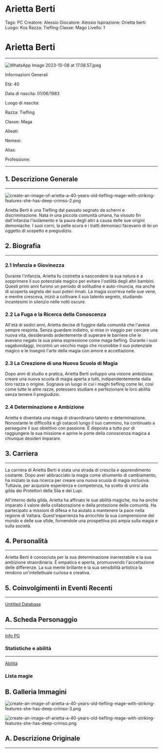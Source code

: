 # Arietta Berti

Tags: PC
Creatore: Alessio
Giocatore: Alessio
Ispirazione: Orietta berti
Luogo: Kos
Razza: Tiefling
Classe: Mago
Livello: 1

# Arietta Berti

---

![WhatsApp Image 2023-10-08 at 17.08.57.jpeg](Arietta%20Berti%20adce52afef5f46068374483fcdda54c9/WhatsApp_Image_2023-10-08_at_17.08.57.jpeg)

Informazioni Generali

Età: 40 

Data di nascita: 01/06/1983

Luogo di nascita:

Razza: Tiefling

Classe: Maga

Alleati:

Nemesi:

Alias:

Professione: 

---

## 1. Descrizione Generale

---

![create-an-image-of-arietta-a-40-years-old-tiefling-mage-with-striking-features-she-has-deep-crimso-2.png](Arietta%20Berti%20adce52afef5f46068374483fcdda54c9/create-an-image-of-arietta-a-40-years-old-tiefling-mage-with-striking-features-she-has-deep-crimso-2.png)

Arietta Berti è una Tiefling dal passato segnato da scherni e discriminazione. Nata in una piccola comunità umana, ha vissuto fin dall'infanzia l'isolamento e la paura degli altri a causa delle sue origini demoniache. I suoi corni, la pelle scura e i tratti demoniaci facevano di lei un oggetto di sospetto e pregiudizio.

## 2. Biografia

---

### 2.1 **Infanzia e Giovinezza**

Durante l'infanzia, Arietta fu costretta a nascondere la sua natura e a sopprimere il suo potenziale magico per evitare l'ostilità degli altri bambini. Questi primi anni furono un periodo di solitudine e auto-rinuncia, ma anche di scoperta segreta dei suoi poteri innati. La magia scorreva nelle sue vene, e mentre cresceva, iniziò a coltivare il suo talento segreto, studiando incantesimi in silenzio nelle notti oscure.

### 2.2 **La Fuga e la Ricerca della Conoscenza**

All'età di sedici anni, Arietta decise di fuggire dalla comunità che l'aveva sempre respinta. Senza guardare indietro, si mise in viaggio per cercare una nuova vita, desiderando ardentemente di superare le barriere che le avevano negato la sua piena espressione come maga tiefling. Durante i suoi vagabondaggi, incontrò un vecchio mago che riconobbe il suo potenziale magico e le insegnò l'arte della magia con amore e accettazione.

### 2.3 **La Creazione di una Nuova Scuola di Magia**

Dopo anni di studio e pratica, Arietta Berti sviluppò una visione ambiziosa: creare una nuova scuola di magia aperta a tutti, indipendentemente dalla loro razza o origine. Sognava un luogo in cui i maghi tiefling come lei, così come tutte le altre razze, potessero studiare e perfezionare le loro abilità senza temere il pregiudizio.

### 2.4 **Determinazione e Ambizione**

Arietta è diventata una maga di straordinario talento e determinazione. Nonostante le difficoltà e gli ostacoli lungo il suo cammino, ha continuato a perseguire il suo obiettivo con passione. È disposta a tutto pur di raggiungere la sua missione e aprire le porte della conoscenza magica a chiunque desideri imparare.

## 3. Carriera

---

La carriera di Arietta Berti è stata una strada di crescita e apprendimento costante. Dopo aver abbracciato la magia come strumento di cambiamento, ha iniziato la sua ricerca per creare una nuova scuola di magia inclusiva. Tuttavia, per acquisire esperienza e competenza, ha scelto di unirsi alla gilda dei Protettori della Sila e dei Lupi.

All'interno della gilda, Arietta ha affinato le sue abilità magiche, ma ha anche imparato il valore della collaborazione e della protezione delle comunità. Ha partecipato a missioni di difesa e ha aiutato a mantenere la pace nella regione di Valtara. Quest'esperienza ha arricchito la sua comprensione del mondo e delle sue sfide, fornendole una prospettiva più ampia sulla magia e sulla società.

## 4. Personalità

---

Arietta Berti è conosciuta per la sua determinazione inarrestabile e la sua ambizione straordinaria. È empatica e aperta, promuovendo l'accettazione delle differenze. La sua mente brillante e la sua sensibilità artistica la rendono un'intellettuale curiosa e creativa.

## 5. Coinvolgimenti in Eventi Recenti

---

[Untitled Database](Arietta%20Berti%20adce52afef5f46068374483fcdda54c9/Untitled%20Database%20754f52a89d644d8ca010c7a6e6a0ab2d.csv)

## A. Scheda Personaggio

---

[Info PG](Arietta%20Berti%20adce52afef5f46068374483fcdda54c9/Info%20PG%20f9257877918c439f8332081b5e2452c2.csv)

### Statistiche e abilità

---

[Abilità](Arietta%20Berti%20adce52afef5f46068374483fcdda54c9/Abilita%CC%80%2001d18c05f5194fafac229faf5a23bbc2.csv)

### Lista magie

## B. Galleria Immagini

![create-an-image-of-arietta-a-40-years-old-tiefling-mage-with-striking-features-she-has-deep-crimso-3.png](Arietta%20Berti%20adce52afef5f46068374483fcdda54c9/create-an-image-of-arietta-a-40-years-old-tiefling-mage-with-striking-features-she-has-deep-crimso-3.png)

![create-an-image-of-arietta-a-40-years-old-tiefling-mage-with-striking-features-she-has-deep-crimso.png](Arietta%20Berti%20adce52afef5f46068374483fcdda54c9/create-an-image-of-arietta-a-40-years-old-tiefling-mage-with-striking-features-she-has-deep-crimso.png)

## A. Descrizione Originale

---
